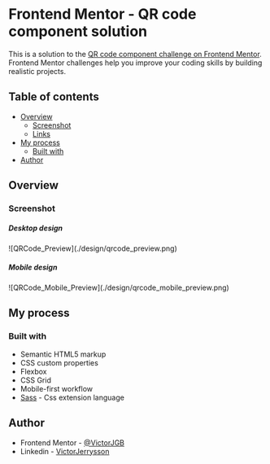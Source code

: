 # Frontend Mentor - QR code component solution

This is a solution to the [QR code component challenge on Frontend Mentor](https://www.frontendmentor.io/challenges/qr-code-component-iux_sIO_H). Frontend Mentor challenges help you improve your coding skills by building realistic projects.

## Table of contents

- [Overview](#overview)
  - [Screenshot](#screenshot)
  - [Links](#links)
- [My process](#my-process)
  - [Built with](#built-with)
- [Author](#author)

## Overview

### Screenshot

<div style="align-items: center">
  <h5>Desktop design</h5>
  ![QRCode_Preview](./design/qrcode_preview.png)

  <h5>Mobile design</h5>
  ![QRCode_Mobile_Preview](./design/qrcode_mobile_preview.png)
</div>

## My process

### Built with

- Semantic HTML5 markup
- CSS custom properties
- Flexbox
- CSS Grid
- Mobile-first workflow
- [Sass](https://sass-lang.com) - Css extension language

## Author

- Frontend Mentor - [@VictorJGB](https://www.frontendmentor.io/profile/VictorJGB)
- Linkedin - [VictorJerrysson](https://www.linkedin.com/in/victor-jerrysson-gama-bastos-084793203/)
